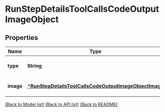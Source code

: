 # RunStepDetailsToolCallsCodeOutputImageObject


## Properties
Name | Type | Description | Notes
------------ | ------------- | ------------- | -------------
**type** | **String** | Always &#x60;image&#x60;. | [default to nothing]
**image** | [***RunStepDetailsToolCallsCodeOutputImageObjectImage**](RunStepDetailsToolCallsCodeOutputImageObjectImage.md) |  | [default to nothing]


[[Back to Model list]](../README.md#models) [[Back to API list]](../README.md#api-endpoints) [[Back to README]](../README.md)



